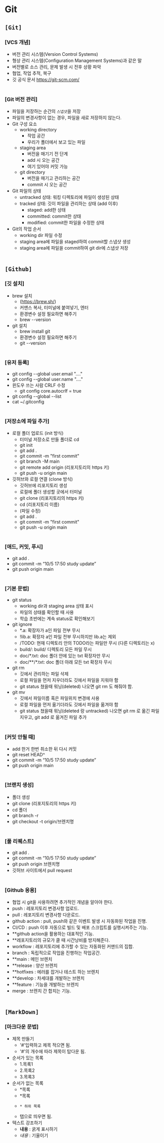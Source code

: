 # Git

## `[Git]`

### [VCS 개념]
* 버전 관리 시스템(Version Control Systems)
* 형상 관리 시스템(Configuration Management Systems)과 같은 말
* 버전별로 소스 관리, 문제 발생 시 전후 상황 파악
* 협업, 작업 추적, 복구
* 깃 공식 문서 https://git-scm.com/
<br><br>

### [Git 버전 관리]
* 파일을 저장하는 순간의 `스냅샷`을 저장
* 파일의 변경사항이 없는 경우, 파일을 새로 저장하지 않는다.
* Git 구성 요소
    * working directory
        * 작업 공간
        * 우리가 폴더에서 보고 있는 파일
    * staging area
        * 버전을 매기기 전 단계
        * add 시 오는 공간
        * 여기 있어야 커밋 가능
    * git directory
        * 버전을 매기고 관리하는 공간
        * commit 시 오는 공간
* Git 파일의 상태
    * untracked 상태: 워킹 디렉토리에 파일이 생성된 상태
    * tracked 상태: 깃이 파일을 관리하는 상태 (add 이후)
        * staged: add한 상태
        * committed: commit한 상태
        * modified: commit한 파일을 수정한 상태
* Git의 작업 순서
    * working dir 파일 수정
    * staging area에 파일을 staged하여 commit할 스냅샷 생성
    * staging area에 파일을 commit하여 git dir에 스냅샷 저장
<br><br>



## `[Github]`

### [깃 설치]
* brew 설치
    * (https://brew.sh/)
    * 커맨스 복사, 터미널에 붙여넣기, 엔터
    * 환경변수 설정 필요하면 해주기
    * brew --version
* git 설치
    * brew install git
    * 환경변수 설정 필요하면 해주기
    * git --version
<br><br>

### [유저 등록]
* git config --global user.email "...."
* git config --global user.name "...."
* 윈도우 쓰는 사람 CRLF 수정
    * git config core.autocrlf = true
* git config --global --list
* cat ~/.gitconfig
<br><br>

### [저장소에 파일 추가]
* 로컬 폴더 업로드 (init 방식)
    * 터미널 저장소로 만들 폴더로 cd
    * git init
    * git add .
    * git commit -m "first commit"
    * git branch -M main
    * git remote add origin (리포지토리의 https 키)
    * git push -u origin main
* 깃허브와 로컬 연결 (clone 방식)
    * 깃허브에 리포지토리 생성
    * 로컬에 폴더 생성할 곳에서 터미널
    * git clone (리포지토리의 https 키)
    * cd (리포지토리 이름)
    * (파일 수정)
    * git add .
    * git commit -m "first commit"
    * git push -u origin main
<br><br>

### [애드, 커밋, 푸시]
* git add .
* git commit -m “10/5 17:50 study update”
* git push origin main
<br><br>

### [기본 문법]
* git status
    * working dir과 staging area 상태 표시
    * 파일의 상태를 확인할 때 사용
    * 학습 초반에는 계속 status로 확인해보기
* git ignore
    * *.a: 확장자가 a인 파일 전부 무시
    * !lib.a: 확장자 a인 파일 전부 무시하지만 lib.a는 제외
    * /TODO: 현재 디렉토리 안의 TODO라는 파일만 무시 (다른 디렉토리는 x)
    * build/: build/ 디렉토리 모든 파일 무시
    * doc/*.txt: doc 폴더 안에 있는 txt 확장자만 무시
    * doc/**/*.txt: doc 폴더 아래 모든 txt 확장자 무시
* git rm
    * 깃에서 관리하는 파일 삭제
    * 로컬 파일을 먼저 지우더라도 깃에서 파일을 지워야 함
    * git status 쳤을때 워닝(deleted) 나오면 git rm 도 해줘야 함.
* git mv
    * 깃에서 파일이름 혹은 파일위치 변경에 사용
    * 로컬 파일을 먼저 옮기더라도 깃에서 파일을 옮겨야 함
    * git status 쳤을때 워닝(deleted 랑 untracked) 나오면 git rm 로 옮긴 파일 지우고, git add 로 옮겨진 파일 추가 
<br><br>

### [커밋 안될 때]
* add 한거 한번 취소한 뒤 다시 커밋
* git reset HEAD^
* git commit -m “10/5 17:50 study update”
* git push origin main
<br><br>

### [브랜치 생성]
* 폴더 생성
* git clone (리포지토리의 https 키)
* cd 폴더
* git branch -r
* git checkout -t origin/브렌치명
<br><br>

### [풀 리퀘스트]
* git add .
* git commit -m “10/5 17:50 study update”
* git push origin 브렌치명
* 깃허브 사이트에서 pull request
<br><br>

### [Github 응용]
* 협업 시 git을 사용하려면 추가적인 개념을 알아야 한다.
* push : 레포지토리 변경사항 업로드.
* pull : 레포지토리 변경사항 다운로드.
* github action : pull, push와 같은 이벤트 발생 시 자동화된 작업을 진행.
* CI/CD : push 이후 자동으로 빌드 및 배포 스크립트를 실행시켜주는 기능.
* **github action을 활용하는 대표적인 기능.
* **레포지토리의 규모가 클 때 시간낭비를 방지해준다.
* workflow : 레포지토리에 추가할 수 있는 자동화된 커맨드의 집합.
* branch : 독립적으로 작업을 진행하는 작업공간.
* **main : 메인 브렌치
* **release : 양산 브렌치
* **hotfixes : 에러를 잡거나 테스트 하는 브렌치
* **develop : 차세대를 개발하는 브렌치
* **feature : 기능을 개발하는 브렌치
* merge : 브렌치 간 합치는 기능.
<br><br>



## `[MarkDown]`

### [마크다운 문법]
* 제목 만들기
    * '#'입력하고 제목 적으면 됨.
    * '#'의 개수에 따라 제목이 탑다운 됨.
* 순서가 있는 목록
    * 1.목록1
    * 2.목록2
    * 3.목록3
* 순서가 없는 목록
    * *목록
    * *목록
    *     * 하위 목록
    * 탭으로 띄우면 됨.
* 텍스트 강조하기
    * **내용** : 굵게 표시하기
    * *내용* : 기울이기
<br><br>
